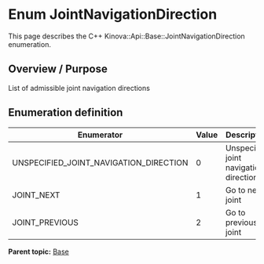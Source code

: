 # Enum JointNavigationDirection

This page describes the C++ Kinova::Api::Base::JointNavigationDirection enumeration.

## Overview / Purpose

List of admissible joint navigation directions

## Enumeration definition

|Enumerator|Value|Description|
|----------|-----|-----------|
|UNSPECIFIED\_JOINT\_NAVIGATION\_DIRECTION|0|Unspecified joint navigation direction|
|JOINT\_NEXT|1|Go to next joint|
|JOINT\_PREVIOUS|2|Go to previous joint|

**Parent topic:** [Base](../references/summary_Base.md)


